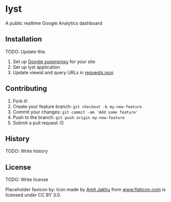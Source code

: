 # lyst

A public realtime Google Analytics dashboard

## Installation

TODO: Update this

1. Set up [Google superproxy](https://github.com/googleanalytics/google-analytics-super-proxy) for your site
2. Set up lyst application
3. Update viewid and query URLs in [requests.json](https://github.com/nbedi/lyst/blob/master/requests.json)

## Contributing

1. Fork it!
2. Create your feature branch: `git checkout -b my-new-feature`
3. Commit your changes: `git commit -am 'Add some feature'`
4. Push to the branch: `git push origin my-new-feature`
5. Submit a pull request :D

## History

TODO: Write history

## License

TODO: Write license

Placeholder favicon by: Icon made by [Amit Jakhu](http://www.amitjakhu.com) from www.flaticon.com is licensed under CC BY 3.0.
